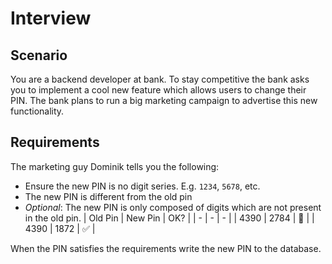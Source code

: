 # Interview

## Scenario

You are a backend developer at bank.
To stay competitive the bank asks you to implement a cool new feature which allows users to change their PIN.
The bank plans to run a big marketing campaign to advertise this new functionality.

## Requirements

The marketing guy Dominik tells you the following:

- Ensure the new PIN is no digit series. E.g. `1234`, `5678`, etc.
- The new PIN is different from the old pin
- _Optional_: The new PIN is only composed of digits which are not present in the old pin.
  | Old Pin | New Pin | OK? |
  | - | - | - |
  | 4390 | 2784 | 🚫 |
  | 4390 | 1872 | ✅ |

When the PIN satisfies the requirements write the new PIN to the database.
